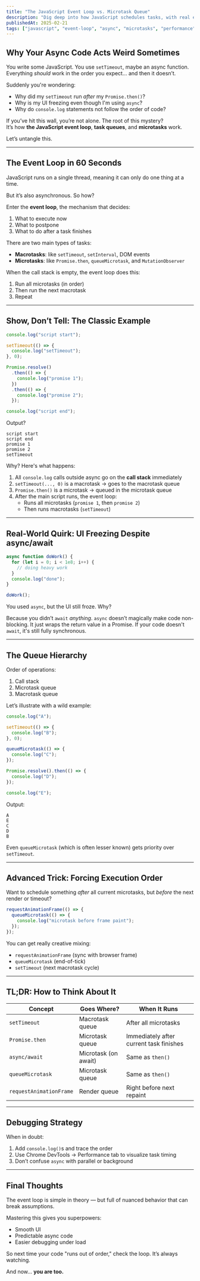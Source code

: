 ```yaml
---
title: "The JavaScript Event Loop vs. Microtask Queue"
description: "Dig deep into how JavaScript schedules tasks, with real examples of macro vs. micro tasks, event loop behavior, and debugging async quirks"
publishedAt: 2025-02-21
tags: ["javascript", "event-loop", "async", "microtasks", "performance"]
---
```


## Why Your Async Code Acts Weird Sometimes

You write some JavaScript. You use `setTimeout`, maybe an async function. Everything _should_ work in the order you expect... and then it doesn’t.

Suddenly you're wondering:

- Why did my `setTimeout` run _after_ my `Promise.then()`?
- Why is my UI freezing even though I'm using `async`?
- Why do `console.log` statements not follow the order of code?

If you’ve hit this wall, you’re not alone. The root of this mystery?  
It’s how **the JavaScript event loop**, **task queues**, and **microtasks** work.

Let’s untangle this.

---

## The Event Loop in 60 Seconds

JavaScript runs on a single thread, meaning it can only do one thing at a time.

But it’s also asynchronous. So how?

Enter the **event loop**, the mechanism that decides:

1. What to execute now
2. What to postpone
3. What to do after a task finishes

There are two main types of tasks:

- **Macrotasks**: like `setTimeout`, `setInterval`, DOM events
- **Microtasks**: like `Promise.then`, `queueMicrotask`, and `MutationObserver`

When the call stack is empty, the event loop does this:

1. Run all microtasks (in order)
2. Then run the next macrotask
3. Repeat

---

## Show, Don’t Tell: The Classic Example

```js
console.log("script start");

setTimeout(() => {
  console.log("setTimeout");
}, 0);

Promise.resolve()
  .then(() => {
    console.log("promise 1");
  })
  .then(() => {
    console.log("promise 2");
  });

console.log("script end");
```

Output?

```
script start
script end
promise 1
promise 2
setTimeout
```

Why? Here's what happens:

1. All `console.log` calls outside async go on the **call stack** immediately
2. `setTimeout(..., 0)` is a macrotask → goes to the macrotask queue
3. `Promise.then()` is a microtask → queued in the microtask queue
4. After the main script runs, the event loop:
   - Runs all microtasks (`promise 1`, then `promise 2`)
   - Then runs macrotasks (`setTimeout`)

---

## Real-World Quirk: UI Freezing Despite async/await

```js
async function doWork() {
  for (let i = 0; i < 1e8; i++) {
    // doing heavy work
  }
  console.log("done");
}

doWork();
```

You used `async`, but the UI still froze. Why?

Because you didn’t `await` _anything_. `async` doesn’t magically make code non-blocking. It just wraps the return value in a Promise. If your code doesn't `await`, it's still fully synchronous.

---

## The Queue Hierarchy

Order of operations:

1. Call stack
2. Microtask queue
3. Macrotask queue

Let’s illustrate with a wild example:

```js
console.log("A");

setTimeout(() => {
  console.log("B");
}, 0);

queueMicrotask(() => {
  console.log("C");
});

Promise.resolve().then(() => {
  console.log("D");
});

console.log("E");
```

Output:

```
A
E
C
D
B
```

Even `queueMicrotask` (which is often lesser known) gets priority over `setTimeout`.

---

## Advanced Trick: Forcing Execution Order

Want to schedule something _after_ all current microtasks, but _before_ the next render or timeout?

```js
requestAnimationFrame(() => {
  queueMicrotask(() => {
    console.log("microtask before frame paint");
  });
});
```

You can get really creative mixing:

- `requestAnimationFrame` (sync with browser frame)
- `queueMicrotask` (end-of-tick)
- `setTimeout` (next macrotask cycle)

---

## TL;DR: How to Think About It

| Concept                 | Goes Where?          | When It Runs                            |
| ----------------------- | -------------------- | --------------------------------------- |
| `setTimeout`            | Macrotask queue      | After all microtasks                    |
| `Promise.then`          | Microtask queue      | Immediately after current task finishes |
| `async/await`           | Microtask (on await) | Same as `then()`                        |
| `queueMicrotask`        | Microtask queue      | Same as `then()`                        |
| `requestAnimationFrame` | Render queue         | Right before next repaint               |

---

## Debugging Strategy

When in doubt:

1. Add `console.log()`s and trace the order
2. Use Chrome DevTools → Performance tab to visualize task timing
3. Don’t confuse `async` with parallel or background

---

## Final Thoughts

The event loop is simple in theory — but full of nuanced behavior that can break assumptions.

Mastering this gives you superpowers:

- Smooth UI
- Predictable async code
- Easier debugging under load

So next time your code "runs out of order," check the loop. It’s always watching.

And now... **you are too.**
